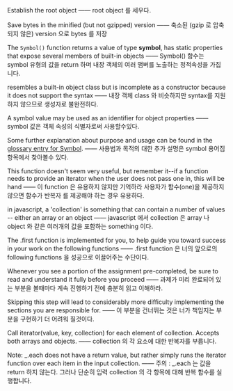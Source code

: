 Establish the root object —— root object 를 세우다.

Save bytes in the minified (but not gzipped) version —— 축소된 (gzip 로 압축되지 않은) 	version 으로 bytes 를 저장

The `Symbol()` function returns a value of type **symbol**, has static properties that expose several members of built-in objects —— Symbol() 함수는 symbol 유형의 값을 return 하며 내장 객체의 여러 맴버를 노출하는 정적속성을 가집니다.

 resembles a built-in object class but is incomplete as a constructor because it does not support the syntax  —— 내장 객체 class 와 비슷하지만 syntax를 지원하지 않으므로 생성자로 불완전하다.

A symbol value may be used as an identifier for object properties —— symbol 값은 객체 속성의 식별자로써 사용할수있다.

Some further explanation about purpose and usage can be found in the [glossary entry for Symbol](https://developer.mozilla.org/en-US/docs/Glossary/Symbol). —— 사용법과 목적의 대한 추가 설명은 symbol 용어집 항목에서 찾아볼수 있다.

This function doesn't seem very useful, but remember it--if a function needs to provide an iterator when the user does not pass one in, this will be hand —— 이 function 은 유용하지 않지만 기억하라 사용자가 함수(one)을 제공하지 않으면  함수가 반복자 를 제공해야 하는 경우 유용하다.

in javascript, a 'collection' is something that can contain a number of values -- either an array or an object —— javascript 에서 collection 은 array 나 object 와 같은 여러개의 값을 포함하는 something 이다.

The .first function is implemented for you, to help guide you toward success  in your work on the following functions —— .first function 은 너의 앞으로의 following functions 을 성공으로 이끌어주는 수단이다.

Whenever you see a portion of the assignment pre-completed, be sure to read and understand it fully before you proceed —— 과제가 미리 완료되어 있는 부분을 볼때마다 계속 진행하기 전에 충분히 읽고 이해하라.

Skipping this step will lead to considerably more difficulty implementing the sections you are responsible for. —— 이 부분을 건너뛰는 것은 너가 책임지는 부분을 구현하기 더 어려워 질것이다.

Call iterator(value, key, collection) for each element of collection. Accepts both arrays and objects. —— collection 의 각 요소에 대한 반복자를 부릅니다.

Note: _.each does not have a return value, but rather simply runs the iterator function over each item in the input collection. —— 주의 : _.each 는 값을 return 하지 않는다. 그러나 단순히 입력 collection 의 각 항목에 대해 반복 함수를 실행합니다.

